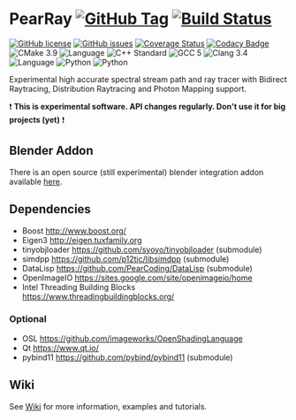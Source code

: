 # PearRay [![GitHub Tag](https://img.shields.io/github/tag/PearCoding/PearRay.svg)]() [![Build Status](https://travis-ci.org/PearCoding/PearRay.svg?branch=master)](https://travis-ci.org/PearCoding/PearRay)
[![GitHub license](https://img.shields.io/badge/license-MIT-blue.svg)](https://raw.githubusercontent.com/PearCoding/PearRay/master/LICENSE)
[![GitHub issues](https://img.shields.io/github/issues/PearCoding/PearRay.svg)](https://github.com/PearCoding/PearRay/issues)
[![Coverage Status](https://coveralls.io/repos/github/PearCoding/PearRay/badge.svg?branch=master)](https://coveralls.io/github/PearCoding/PearRay?branch=master)
[![Codacy Badge](https://api.codacy.com/project/badge/Grade/48a91c3c277d4aa4ae76ff940e4bcf07)](https://www.codacy.com/app/PearCoding/PearRay?utm_source=github.com&amp;utm_medium=referral&amp;utm_content=PearCoding/PearRay&amp;utm_campaign=Badge_Grade)\
![CMake 3.9](https://img.shields.io/badge/CMake-3.9+-green.svg)
![Language](https://img.shields.io/badge/language-c++-blue.svg)
![C++ Standard](https://img.shields.io/badge/std-c++14-blue.svg)
![GCC 5](https://img.shields.io/badge/GCC-5+-blue.svg)
![Clang 3.4](https://img.shields.io/badge/Clang-3.4+-blue.svg)
![Language](https://img.shields.io/badge/language-Python-orange.svg)
![Python](https://img.shields.io/badge/Python-2.7+-orange.svg)
![Python](https://img.shields.io/badge/Python-3.5+-orange.svg)

Experimental high accurate spectral stream path and ray tracer with Bidirect Raytracing, Distribution Raytracing and Photon Mapping support.

:exclamation: **This is experimental software. API changes regularly. Don't use it for big projects (yet)** :exclamation:

## Blender Addon
There is an open source (still experimental) blender integration addon available [here](https://github.com/PearCoding/PearRay-Blender).

## Dependencies
 - Boost http://www.boost.org/
 - Eigen3 http://eigen.tuxfamily.org
 - tinyobjloader https://github.com/syoyo/tinyobjloader (submodule)
 - simdpp https://github.com/p12tic/libsimdpp (submodule)
 - DataLisp https://github.com/PearCoding/DataLisp (submodule)
 - OpenImageIO https://sites.google.com/site/openimageio/home
 - Intel Threading Building Blocks https://www.threadingbuildingblocks.org/

### Optional
 - OSL https://github.com/imageworks/OpenShadingLanguage
 - Qt https://www.qt.io/
 - pybind11 https://github.com/pybind/pybind11 (submodule)

## Wiki
See [Wiki](https://github.com/PearCoding/PearRay/wiki) for more information, examples and tutorials.
